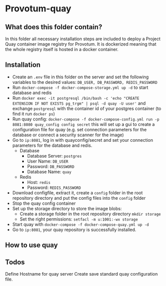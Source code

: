 # Provotum-quay

## What does this folder contain?

In this folder all necessary installation steps are included to deploy a Project Quay container image registry for Provotum. It is dockerized meaning that the whole registry itself is hosted in a docker container.

## Installation

 - Create an `.env` file in this folder on the server and set the following variables to the desired values: `DB_USER, DB_PASSWORD, REDIS_PASSWORD`
 - Run `docker-compose -f docker-compose-storage.yml up -d` to start database and redis
 - Run `docker exec -it postgresql /bin/bash -c 'echo "CREATE EXTENSION IF NOT EXISTS pg_trgm" | psql -d quay -U user'` and exchange `postgresql` with the container id of your postgres container (to find it run `docker ps`)
 - Run quay config: `docker-compose -f docker-compose-config.yml run -p 8081:8080 quay_config config secret` this will set up a gui to create a configuration file for quay (e.g. set connection parameters for the database or connect a security scanner for the image)
 - Go to `ip:8081`, log in with quayconfig/secret and set your connection parameters for the database and redis.
    - Database
        - Database Server: `postgres`
        - User Name: `DB_USER`
        - Password: `DB_PASSWORD`
        - Database Name: `quay`
     - Redis
         - Host: `redis`
         - Password: `REDIS_PASSWORD`
- Download configfile, extract it, create a `config` folder in the root repository directory and put the config files into the `config` folder
- Stop the quay config container
- Set up the storage directory to store the image blobs:
    - Create a storage folder in the root repository directory `mkdir storage`
    - Set the right permissions: `setfacl -m u:1001:-wx storage`
- Start quay with `docker-compose -f docker-compose-quay.yml up -d`
- Go to `ip:8081`, your quay repository is successfully installed.


## How to use quay

## Todos

Define Hostname for quay server
Create save standard quay configuration file.
